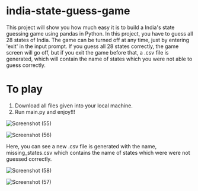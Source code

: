 # india-state-guess-game
This project will show you how much easy it is to build a India's state guessing game using pandas in Python. In this project, you have to guess all 28 states of India. The game can be turned off at any time, just by entering 'exit' in the input prompt. If you guess all 28 states correctly, the game screen will go off, but if you exit the game before that, a .csv file is generated, which will contain the name of states which you were not able to guess correctly.

# To play
1. Download all files given into your local machine.
2. Run main.py and enjoy!!!

![Screenshot (55)](https://user-images.githubusercontent.com/81207867/200877463-e011be41-a5e7-4ddc-aa75-a45021369fdb.jpg)

![Screenshot (56)](https://user-images.githubusercontent.com/81207867/200877497-95f48a35-7eb4-4754-a348-cb989a2dd3be.jpg)

Here, you can see a new .csv file is generated with the name, missing_states.csv which contains the name of states which were were not guessed correctly.

![Screenshot (58)](https://user-images.githubusercontent.com/81207867/200877530-798b0fd5-af57-4910-88c8-0bb4cb8022fa.jpg)

![Screenshot (57)](https://user-images.githubusercontent.com/81207867/200877556-7900a90c-ae8e-4c6a-8a0b-5fc1877a9238.jpg)

